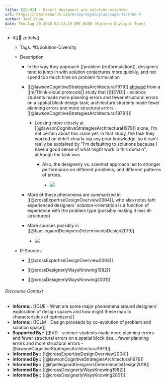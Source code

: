 ```yaml
---
title: [[CLM]] - Expert designers are solution-oriented
url: https://roamresearch.com/#/app/megacoglab/page/JssTTR9-4
author: Joel Chan
date: Thu Aug 20 2020 02:13:19 GMT-0400 (Eastern Daylight Time)
---
```


- #[[🌲 zettels]]

    - Tags: #D/Solution-Diversity

    - Description

        - In the way they approach [[problem (re)formulation]], designers tend to jump in with solution conjectures more quickly, and not spend too much time on problem formulation

        - [[@lawsonCognitiveStrategiesArchitectural1979]] [showed]([[SupportedBy]]) from a [[m/Think-aloud protocols]] study that [[[[EVD]] - science students made more planning errors and fewer structural errors on a spatial block design task; architecture students made fewer planning errors and more structural errors - [[@lawsonCognitiveStrategiesArchitectural1979]]]]

            - Looking more closely at [[@lawsonCognitiveStrategiesArchitectural1979]] alone, I'm not certain about this claim yet. In that study, the task they worked on didn't clearly tap any prior knowledge, so it can't really be explained by "I'm defaulting to solutions because I have a good sense of what might work in this domain", although the task was

                - Also, the designerly vs. scientist approach led to stronger performance on different problems, and different patterns of errors.

                    - ![](https://firebasestorage.googleapis.com/v0/b/firescript-577a2.appspot.com/o/imgs%2Fapp%2Fmegacoglab%2FUh7ZGJ7IUu.png?alt=media&token=e1c56b4a-b760-4186-8b11-707480eefb75)

        - More of these phenomena are summarized in [[@crossExpertiseDesignOverview2004]], who also notes taht experienced designers' solution-orientation is a function of experience with the problem type (possibly making it less ill-structured)

        - More sources possibly in [[@fjaellegaardDesignersDeterminantsDesign2019]]

            - ![](https://firebasestorage.googleapis.com/v0/b/firescript-577a2.appspot.com/o/imgs%2Fapp%2Fmegacoglab%2FYm3hUCjR6M.png?alt=media&token=66049e26-8a8b-4945-881d-9b086f013b0b)

    - R-Sources

        - [[@crossExpertiseDesignOverview2004]]

        - [[@crossDesignerlyWaysKnowing1982]]

        - [[@crossDesignerlyWaysKnowing2001]]

###### Discourse Context

- **Informs::** [[QUE - What are some major phenomena around designers' exploration of design spaces and how might these map to characteristics of optimizers]]
- **Informs::** [[CLM - Design proceeds by co-evolution of problem and solution space]]
- **Supported By::** [[EVD - science students made more planning errors and fewer structural errors on a spatial block des... fewer planning errors and more structural errors - @lawsonCognitiveStrategiesArchitectural1979]]
- **Informed By::** [[@crossExpertiseDesignOverview2004]]
- **Informed By::** [[@lawsonCognitiveStrategiesArchitectural1979]]
- **Informed By::** [[@fjaellegaardDesignersDeterminantsDesign2019]]
- **Informed By::** [[@crossDesignerlyWaysKnowing1982]]
- **Informed By::** [[@crossDesignerlyWaysKnowing2001]]
